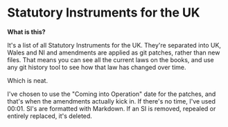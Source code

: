 # Statutory Instruments for the UK

**What is this?**

It's a list of all Statutory Instruments for the UK. They're separated into UK, Wales and NI and amendments are applied as git patches, rather than new files. That means you can see all the current laws on the books, and use any git history tool to see how that law has changed over time.

Which is neat.

I've chosen to use the "Coming into Operation" date for the patches, and that's when the amendments actually kick in. If there's no time, I've used 00:01.
SI's are formatted with Markdown.
If an SI is removed, repealed or entirely replaced, it's deleted.

